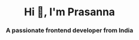 <h1 align="center">Hi 👋, I'm Prasanna</h1>
<h3 align="center">A passionate frontend developer from India</h3>
